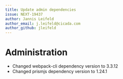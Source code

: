 ```yaml
---
title: Update admin dependencies
issue: NEXT-19437
author: Jannis Leifeld
author_email: j.leifeld@cicada.com
author_github: jleifeld
---
```

# Administration
* Changed webpack-cli dependency version to 3.3.12
* Changed prismjs dependency version to 1.24.1
